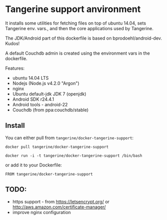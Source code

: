 # Tangerine support anvironment  

It installs some utilities for fetching files on top of ubuntu 14.04, 
sets Tangerine env. vars., and then the core applications used by Tangerine. 

The JDK/Android part of this dockerfile is based on bprodoehl/android-dev. Kudos!

A default Couchdb admin is created using the environment vars in the dockerfile.

Features:

- ubuntu 14.04 LTS
- Nodejs (Node.js v4.2.0 "Argon")
- nginx
- Ubuntu default-jdk JDK 7 (openjdk)
- Android SDK r24.4.1
- Android tools - android-22
- Couchdb (from ppa:couchdb/stable)

## Install

You can either pull from `tangerine/docker-tangerine-support`:

```
docker pull tangerine/docker-tangerine-support
```

```
docker run -i -t tangerine/docker-tangerine-support /bin/bash
```

or add it to your Dockerfile:

```
FROM tangerine/docker-tangerine-support
```

## TODO:

- https support - from https://letsencrypt.org/ or http://aws.amazon.com/certificate-manager/
- improve nginx configuration

